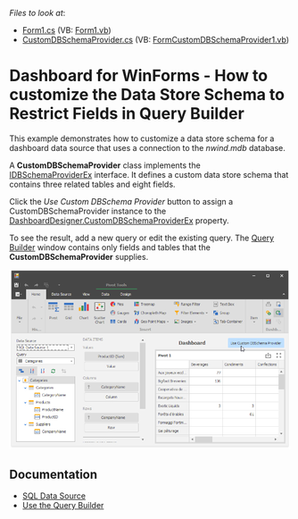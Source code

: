 <!-- default file list -->
*Files to look at*:

* [Form1.cs](./CS/Dashboard_CustomSchemaProvider/Form1.cs) (VB: [Form1.vb](./VB/Dashboard_CustomSchemaProvider/Form1.vb))
* [CustomDBSchemaProvider.cs](./CS/Dashboard_CustomSchemaProvider/CustomDBSchemaProvider.cs) (VB: [FormCustomDBSchemaProvider1.vb](./VB/Dashboard_CustomSchemaProvider/CustomDBSchemaProvider.vb))
<!-- default file list end -->
# Dashboard for WinForms - How to customize the Data Store Schema to Restrict Fields in Query Builder 

This example demonstrates how to customize a data store schema for a dashboard data source that uses a connection to the _nwind.mdb_ database.

A **CustomDBSchemaProvider** class implements the  [IDBSchemaProviderEx](https://docs.devexpress.com/CoreLibraries/DevExpress.DataAccess.Sql.IDBSchemaProviderEx) interface. It defines a custom data store schema that contains three related tables and eight fields.

Click the _Use Custom DBSchema Provider_ button to assign a CustomDBSchemaProvider instance to the  [DashboardDesigner.CustomDBSchemaProviderEx](https://docs.devexpress.com/Dashboard/DevExpress.DashboardWin.DashboardDesigner.CustomDBSchemaProviderEx) property. 

To see the result, add a new query or edit the existing query. The [Query Builder](https://docs.devexpress.com/Dashboard/117275) window contains only fields and tables that the **CustomDBSchemaProvider** supplies.


![](/images/screenshot.png)

## Documentation

- [SQL Data Source](https://docs.devexpress.com/Dashboard/16151)
- [Use the Query Builder](http://docs.devexpress.com/Dashboard/16152)
